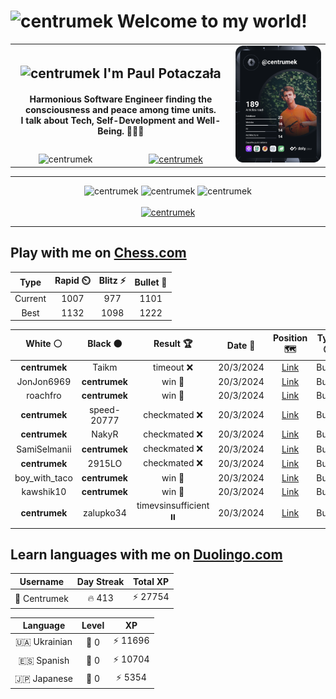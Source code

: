 <h1>
  <img
    src="https://emojis.slackmojis.com/emojis/images/1531849430/4246/blob-sunglasses.gif"
    width="30"
    alt="centrumek"
  />
  Welcome to my world!
</h1>

<table>
  <tbody>
    <tr>
      <td align="center" width="70%" colspan="2">
        <h2>
          <img
            src="https://raw.githubusercontent.com/MartinHeinz/MartinHeinz/master/wave.gif"
            width="30px"
            alt="centrumek"
          />
          I'm Paul Potaczała
        </h2>
        <h4>
          Harmonious Software Engineer finding the consciousness and peace among time units.
          <br/>
          I talk about Tech, Self-Development and Well-Being. 🌿🧘🚀
        </h4>
      </td>
      <td width="30%" rowspan="2">
        <a href="https://app.daily.dev/centrumek">
          <img
            src="./devcard.svg"
            alt="centrumek"
          />
        </a>
      </td>
    </tr>
    <tr align="center">
      <td>
        <img
          src="https://komarev.com/ghpvc/?username=centrumek&label=visitors&color=0e75b6&style=flat"
          alt="centrumek"
        >
      </td>
      <td>
        <a href="https://stackoverflow.com/users/14496012/centrumek">
          <img
            src="https://stackoverflow.com/users/flair/14496012.png?theme=dark"
            alt="centrumek"
          >
        </a>
      </td>
    </tr>
  </tbody>
</table>

---
<div align="center">
  <img 
    src="https://github-readme-stats.vercel.app/api?username=centrumek&show_icons=true&count_private=true&theme=dark&hide_border=true&hide=issues,contribs&bg_color=00000000"
    alt="centrumek"
  />
  <img
    src="https://github-readme-stats.vercel.app/api/top-langs/?username=centrumek&layout=compact&hide_border=true&theme=dark&bg_color=00000000&langs_count=6&exclude_repo=air-statistic-app"
    alt="centrumek"
  />
  <img 
    src="https://github-readme-streak-stats.herokuapp.com?user=centrumek&theme=dark&hide_border=true&background=FFFFFF00"
    alt="centrumek"
  />
  <br/>
  <br/>
  <a href="https://www.buymeacoffee.com/centrumek">
    <img
      src="https://cdn.buymeacoffee.com/buttons/v2/default-orange.png"
      height="50"
      width="210"
      alt="centrumek"
    />
  </a>
</div>

---

## Play with me on [Chess.com](https://www.chess.com/member/centrumek)

<div align="center">
<!--START_SECTION:chessStats-->
<!-- Automatically generated with https://github.com/Balastrong/chess-stats-action -->

| Type | Rapid ⏲️ | Blitz ⚡ | Bullet 🔫 |
|:---:|:---:|:---:|:---:|
| Current | 1007 | 977 | 1101 |
| Best | 1132 | 1098 | 1222 |

| White ⚪ | Black ⚫ | Result 🏆 | Date 📅 | Position 🗺️ | Type 🕕 |
|:---:|:---:|:---:|:---:|:---:|:---:|
| **centrumek** | Taikm | timeout ❌ | 20/3/2024 | <a href="http://www.ee.unb.ca/cgi-bin/tervo/fen.pl?select=1R6/8/2k5/p5r1/1p6/1K6/8/8 w - -">Link</a> | Bullet |
| JonJon6969 | **centrumek** | win 🥇 | 20/3/2024 | <a href="http://www.ee.unb.ca/cgi-bin/tervo/fen.pl?select=3n3Q/pkp5/1pR5/8/4P3/P2P4/BPP3P1/1K2q3 w - -">Link</a> | Bullet |
| roachfro | **centrumek** | win 🥇 | 20/3/2024 | <a href="http://www.ee.unb.ca/cgi-bin/tervo/fen.pl?select=2kr1r2/1p3n2/p3q3/2p5/4p1p1/4P3/2QBB1PP/R4RK1 w - -">Link</a> | Bullet |
| **centrumek** | speed-20777 | checkmated ❌ | 20/3/2024 | <a href="http://www.ee.unb.ca/cgi-bin/tervo/fen.pl?select=r5k1/pp3bpp/2p5/2Pp4/1PK1p1rb/4q3/PB6/R4Q1R w - -">Link</a> | Bullet |
| **centrumek** | NakyR | checkmated ❌ | 20/3/2024 | <a href="http://www.ee.unb.ca/cgi-bin/tervo/fen.pl?select=1k5r/pp3ppp/1q2p3/3pP3/4nPPP/N1r5/n1K1Q3/3R2NR w - -">Link</a> | Bullet |
| SamiSelmanii | **centrumek** | checkmated ❌ | 20/3/2024 | <a href="http://www.ee.unb.ca/cgi-bin/tervo/fen.pl?select=4r1k1/ppp5/5Q2/6R1/5p2/3BP2P/PPP5/2K5 b - -">Link</a> | Bullet |
| **centrumek** | 2915LO | checkmated ❌ | 20/3/2024 | <a href="http://www.ee.unb.ca/cgi-bin/tervo/fen.pl?select=6k1/pp3pp1/7p/8/5B2/P3R1P1/3r3q/5RK1 w - -">Link</a> | Bullet |
| boy_with_taco | **centrumek** | win 🥇 | 20/3/2024 | <a href="http://www.ee.unb.ca/cgi-bin/tervo/fen.pl?select=r4r2/p1P4Q/5kNp/1p3P2/8/3P1bP1/P1P1q2P/4K3 w - -">Link</a> | Bullet |
| kawshik10 | **centrumek** | win 🥇 | 20/3/2024 | <a href="http://www.ee.unb.ca/cgi-bin/tervo/fen.pl?select=8/8/8/p5p1/P6p/5PkP/R5P1/1r5K w - -">Link</a> | Bullet |
| **centrumek** | zalupko34 | timevsinsufficient ⏸️ | 20/3/2024 | <a href="http://www.ee.unb.ca/cgi-bin/tervo/fen.pl?select=8/8/k7/3QK3/8/3P4/1PP3B1/8 w - -">Link</a> | Bullet |

<!--END_SECTION:chessStats-->
</div>

## Learn languages with me on [Duolingo.com](https://www.duolingo.com/profile/Centrumek)

<div align="center">
<!--START_SECTION:duolingoStats-->
<!-- Automatically generated with https://github.com/centrumek/duolingo-readme-stats-->

| Username | Day Streak | Total XP |
|:---:|:---:|:---:|
| 👤 Centrumek | 🔥 413 | ⚡ 27754 |

| Language | Level | XP |
|:---:|:---:|:---:|
| 🇺🇦 Ukrainian | 👑 0 | ⚡ 11696 |
| 🇪🇸 Spanish | 👑 0 | ⚡ 10704 |
| 🇯🇵 Japanese | 👑 0 | ⚡ 5354 |

<!--END_SECTION:duolingoStats-->
</div>
<!--
**centrumek/centrumek** is a ✨ _special_ ✨ repository because its `README.md` (this file) appears on your GitHub profile.

Here are some ideas to get you started:

- 🔭 I’m currently working on ...
- 🌱 I’m currently learning ...
- 👯 I’m looking to collaborate on ...
- 🤔 I’m looking for help with ...
- 💬 Ask me about ...
- 📫 How to reach me: ...
- 😄 Pronouns: ...
- ⚡ Fun fact: ...
-->
